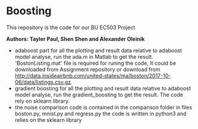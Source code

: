 # Boosting
This repository is the code for our BU EC503 Project

**Authors: Tayler Paul, Shen Shen and Alexander Oleinik**

 * adaboost part for all the plotting and result data relative to adaboost model analyse, run the ada.m in Matlab to get the result. 'BostonListing.mat' file is required for runing the code, It could be downloaded from Assignment repository or download from http://data.insideairbnb.com/united-states/ma/boston/2017-10-06/data/listings.csv.gz.
 * gradient boosting for all the plotting and result data relative to adaboost model analyse, run the gradient_boosting to get the result. The code rely on sklearn library.
 * the noise comparison code is contained in the comparison folder in files boston.py, mnist.py and regress.py the code is written in python3 and relies on the sklearn library
